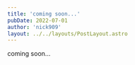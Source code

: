 ```yaml
---
title: 'coming soon...'
pubDate: 2022-07-01
author: 'nick909'
layout: ../../layouts/PostLayout.astro
---
```

coming soon...